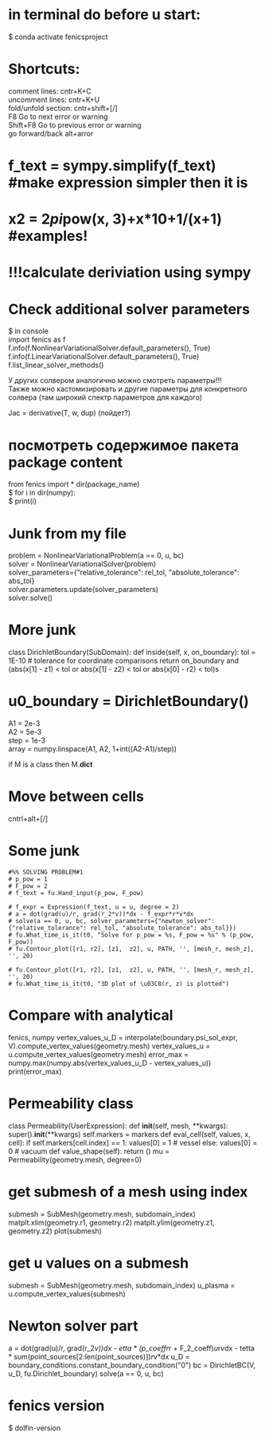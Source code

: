 # in terminal do before u start:  
$ conda activate fenicsproject  
# Shortcuts:  
comment lines: cntr+K+C  
uncomment lines: cntr+K+U  
fold/unfold section: cntr+shift+[/]  
F8 Go to next error or warning  
Shift+F8 Go to previous error or warning  
go forward/back alt+arror  
  
# f_text = sympy.simplify(f_text) #make expression simpler then it is  
# x2 = 2*pi*pow(x, 3)+x*10+1/(x+1) #examples!  
# !!!calculate deriviation using sympy  
# Check additional solver parameters  
$ in console  
import fenics as f  
f.info(f.NonlinearVariationalSolver.default_parameters(), True)  
f.info(f.LinearVariationalSolver.default_parameters(), True)  
f.list_linear_solver_methods()  
  
У других солвером аналогично можно смотреть параметры!!!  
Также можно кастомизировать и другие параметры для конкретного солвера (там широкий спектр параметров для каждого)  
  
Jac     = derivative(T, w, dup) (пойдет?)  
# посмотреть содержимое пакета package content  
from fenics  import *
dir(package_name)  
$ for i in dir(numpy):  
$ print(i)  
# Junk from my file  
  
problem = NonlinearVariationalProblem(a == 0, u, bc)  
solver = NonlinearVariationalSolver(problem)  
solver_parameters={"relative_tolerance": rel_tol, "absolute_tolerance": abs_tol}  
solver.parameters.update(solver_parameters)  
solver.solve()  
# More junk  
class DirichletBoundary(SubDomain):
    def inside(self, x, on_boundary):
        tol = 1E-10   # tolerance for coordinate comparisons
        return on_boundary and \
               (abs(x[1] - z1) < tol or abs(x[1] - z2) < tol or abs(x[0] - r2) < tol)s
# u0_boundary = DirichletBoundary()  
A1 = 2e-3  
A2 = 5e-3  
step = 1e-3  
array = numpy.linspace(A1, A2, 1+int((A2-A1)/step))  
  
if M is a class then M.__dict__  
# Move between cells  
cntrl+alt+[/]  
# Some junk
    #%% SOLVING PROBLEM#1
    # p_pow = 1
    # F_pow = 2
    # f_text = fu.Hand_input(p_pow, F_pow)

    # f_expr = Expression(f_text, u = u, degree = 2)
    # a = dot(grad(u)/r, grad(r_2*v))*dx - f_expr*r*v*dx
    # solve(a == 0, u, bc, solver_parameters={"newton_solver": {"relative_tolerance": rel_tol, "absolute_tolerance": abs_tol}})
    # fu.What_time_is_it(t0, "Solve for p_pow = %s, F_pow = %s" % (p_pow, F_pow))
    # fu.Contour_plot([r1, r2], [z1,  z2], u, PATH, '', [mesh_r, mesh_z], '', 20)

    # fu.Contour_plot([r1, r2], [z1,  z2], u, PATH, '', [mesh_r, mesh_z], '', 20)
    # fu.What_time_is_it(t0, "3D plot of \u03C8(r, z) is plotted")
# Compare with analytical
fenics, numpy
vertex_values_u_D = interpolate(boundary.psi_sol_expr, V).compute_vertex_values(geometry.mesh)
vertex_values_u = u.compute_vertex_values(geometry.mesh)
error_max = numpy.max(numpy.abs(vertex_values_u_D - vertex_values_u))
print(error_max)

# Permeability class
class Permeability(UserExpression):
    def __init__(self, mesh, **kwargs):
        super().__init__(**kwargs)
        self.markers = markers
    def eval_cell(self, values, x, cell):
        if self.markers[cell.index] == 1:
            values[0] = 1 # vessel
        else:
            values[0] = 0 # vacuum
    def value_shape(self):
        return ()
mu = Permeability(geometry.mesh, degree=0)

# get submesh of a mesh using index
submesh = SubMesh(geometry.mesh, subdomain_index)
matplt.xlim(geometry.r1, geometry.r2)
matplt.ylim(geometry.z1, geometry.z2)
plot(submesh)

# get u values on a submesh
submesh = SubMesh(geometry.mesh, subdomain_index)
u_plasma = u.compute_vertex_values(submesh)

# Newton solver part
a = dot(grad(u)/r, grad(r_2*v))*dx - etta * (p_coeff*r*r + F_2_coeff)*u*r*v*dx - tetta * sum(point_sources[2:len(point_sources)])*r*v*dx
u_D = boundary_conditions.constant_boundary_condition("0")
bc = DirichletBC(V, u_D, fu.Dirichlet_boundary)
solve(a == 0, u, bc)

# fenics version
$ dolfin-version 